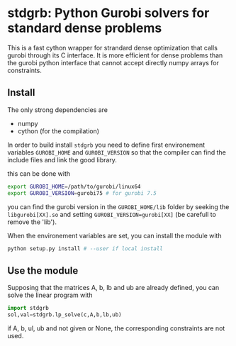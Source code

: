 # stdgrb: Python Gurobi solvers for standard dense problems 

This is a fast cython wrapper for strandard dense optimization that calls 
gurobi through its C interface. It is more efficient for dense problems 
than the gurobi python 
interface that cannot accept directly numpy arrays for constraints.

## Install

The only strong dependencies are

* numpy
* cython (for the compilation)

In order to build install ```stdgrb``` you need to define first environement 
variables ```GUROBI_HOME``` and ```GUROBI_VERSION``` so that the compiler can 
find the include files and link the good library.

this can be done with 

```bash
export GUROBI_HOME=/path/to/gurobi/linux64
export GUROBI_VERSION=gurobi75 # for gurobi 7.5
``` 

you can find the gurobi version in the ```GUROBI_HOME/lib``` folder by seeking 
the ```libgurobi[XX].so``` and setting ```GUROBI_VERSION=gurobi[XX]``` 
(be carefull to remove the 'lib').

When the environement variables are set, you can install the module with

```bash
python setup.py install # --user if local install
```

## Use the module


Supposing that the matrices A, b, lb and ub are already defined, you can solve
 the linear program with
 
 
 ```python
 import stdgrb
 sol,val=stdgrb.lp_solve(c,A,b,lb,ub)
 ```
 
 if A, b, ul, ub and not given or None, the corresponding constraints are not 
 used.
 
 
 
